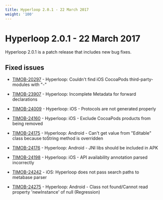 ```yaml
---
title: Hyperloop 2.0.1 - 22 March 2017
weight: '100'
---
```


# Hyperloop 2.0.1 - 22 March 2017

Hyperloop 2.0.1 is a patch release that includes new bug fixes.

## Fixed issues

* [TIMOB-20297](https://jira.appcelerator.org/browse/TIMOB-20297) - Hyperloop: Couldn't find iOS CocoaPods third-party-modules with "-"

* [TIMOB-23907](https://jira.appcelerator.org/browse/TIMOB-23907) - Hyperloop: Incomplete Metadata for forward declarations

* [TIMOB-24009](https://jira.appcelerator.org/browse/TIMOB-24009) - Hyperloop: iOS - Protocols are not generated properly

* [TIMOB-24160](https://jira.appcelerator.org/browse/TIMOB-24160) - Hyperloop: iOS - Exclude CocoaPods products from being removed

* [TIMOB-24175](https://jira.appcelerator.org/browse/TIMOB-24175) - Hyperloop: Android - Can't get value from "Editable" class because toString method is overridden

* [TIMOB-24176](https://jira.appcelerator.org/browse/TIMOB-24176) - Hyperloop: Android - JNI libs should be included in APK

* [TIMOB-24198](https://jira.appcelerator.org/browse/TIMOB-24198) - Hyperloop: iOS - API availability annotation parsed incorrectly

* [TIMOB-24242](https://jira.appcelerator.org/browse/TIMOB-24242) - iOS: Hyperloop does not pass search paths to metabase parser

* [TIMOB-24275](https://jira.appcelerator.org/browse/TIMOB-24275) - Hyperloop: Android - Class not found/Cannot read property 'newInstance' of null (Regression)
